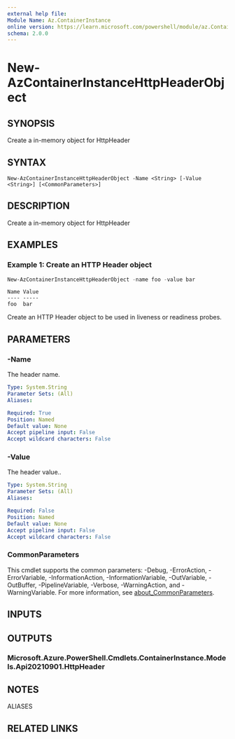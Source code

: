 ```yaml
---
external help file:
Module Name: Az.ContainerInstance
online version: https://learn.microsoft.com/powershell/module/az.ContainerInstance/New-AzContainerInstanceHttpHeaderObject
schema: 2.0.0
---
```


# New-AzContainerInstanceHttpHeaderObject

## SYNOPSIS
Create a in-memory object for HttpHeader

## SYNTAX

```
New-AzContainerInstanceHttpHeaderObject -Name <String> [-Value <String>] [<CommonParameters>]
```

## DESCRIPTION
Create a in-memory object for HttpHeader

## EXAMPLES

### Example 1: Create an HTTP Header object
```powershell
New-AzContainerInstanceHttpHeaderObject -name foo -value bar
```

```output
Name Value
---- -----
foo  bar
```

Create an HTTP Header object to be used in liveness or readiness probes.

## PARAMETERS

### -Name
The header name.

```yaml
Type: System.String
Parameter Sets: (All)
Aliases:

Required: True
Position: Named
Default value: None
Accept pipeline input: False
Accept wildcard characters: False
```

### -Value
The header value..

```yaml
Type: System.String
Parameter Sets: (All)
Aliases:

Required: False
Position: Named
Default value: None
Accept pipeline input: False
Accept wildcard characters: False
```

### CommonParameters
This cmdlet supports the common parameters: -Debug, -ErrorAction, -ErrorVariable, -InformationAction, -InformationVariable, -OutVariable, -OutBuffer, -PipelineVariable, -Verbose, -WarningAction, and -WarningVariable. For more information, see [about_CommonParameters](http://go.microsoft.com/fwlink/?LinkID=113216).

## INPUTS

## OUTPUTS

### Microsoft.Azure.PowerShell.Cmdlets.ContainerInstance.Models.Api20210901.HttpHeader

## NOTES

ALIASES

## RELATED LINKS

